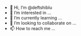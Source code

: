 - 👋 Hi, I’m @deftshiblu
- 👀 I’m interested in ...
- 🌱 I’m currently learning ...
- 💞️ I’m looking to collaborate on ...
- 📫 How to reach me ...

<!---
deftshiblu/deftshiblu is a ✨ special ✨ repository because its `README.md` (this file) appears on your GitHub profile.
You can click the Preview link to take a look at your changes.
--->
